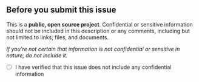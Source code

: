 

## Before you submit this issue
This is a **public, open source project**. Confidential or sensitive information should not be included in this description or any comments, including but not limited to links, files, and documents.

*If you're not certain that information is not confidential or sensitive in nature, do not include it.*

- [ ] I have verified that this issue does not include any confidential information
